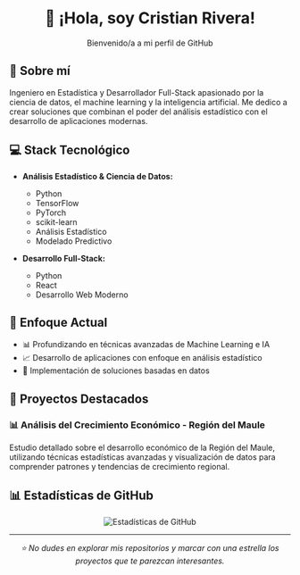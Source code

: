 <div align="center">
  <h1>👋 ¡Hola, soy Cristian Rivera!</h1>
  <p>Bienvenido/a a mi perfil de GitHub</p>
</div>

## 🚀 Sobre mí
Ingeniero en Estadística y Desarrollador Full-Stack apasionado por la ciencia de datos, el machine learning y la inteligencia artificial. Me dedico a crear soluciones que combinan el poder del análisis estadístico con el desarrollo de aplicaciones modernas.

## 💻 Stack Tecnológico
- **Análisis Estadístico & Ciencia de Datos:**
  - Python
  - TensorFlow
  - PyTorch
  - scikit-learn
  - Análisis Estadístico
  - Modelado Predictivo

- **Desarrollo Full-Stack:**
  - Python
  - React
  - Desarrollo Web Moderno

## 🎯 Enfoque Actual
- 📊 Profundizando en técnicas avanzadas de Machine Learning e IA
- 📈 Desarrollo de aplicaciones con enfoque en análisis estadístico
- 🤖 Implementación de soluciones basadas en datos

## 🌟 Proyectos Destacados
### 📊 Análisis del Crecimiento Económico - Región del Maule
Estudio detallado sobre el desarrollo económico de la Región del Maule, utilizando técnicas estadísticas avanzadas y visualización de datos para comprender patrones y tendencias de crecimiento regional.

## 📊 Estadísticas de GitHub

<div align="center">
  
![Estadísticas de GitHub](https://github-readme-stats.vercel.app/api?username=RiveraCristian&show_icons=true&theme=radical&locale=es)
  
</div>

---
<div align="center">
  <i>⭐️ No dudes en explorar mis repositorios y marcar con una estrella los proyectos que te parezcan interesantes.</i>
</div>
